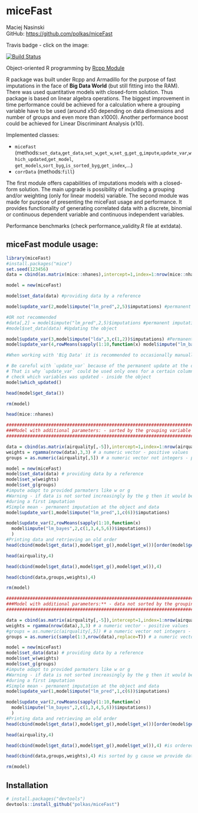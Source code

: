# miceFast

Maciej Nasinski  
GitHub:  https://github.com/polkas/miceFast

Travis badge - click on the image:

[![Build Status](https://travis-ci.org/Polkas/miceFast.svg?branch=master)](https://travis-ci.org/Polkas/miceFast) 

Object-oriented R programming by [Rcpp Module](http://dirk.eddelbuettel.com/code/rcpp/Rcpp-modules.pdf)

R package was built under Rcpp and Armadillo for the purpose of fast imputations in the face of **Big Data World** (but still fitting into the RAM).
There was used quantitative models with closed-form solution. Thus package is based on linear algebra operations.
The biggest improvement in time performance could be achieved for a calculation where a grouping variable have to be used (around x50 depending on data dimensions and number of groups and even more than x1000).
Another performance boost could be achieved for Linear Discriminant Analysis (x10).

Implemented classes:

- `miceFast` (methods:`set_data`,`get_data`,`set_w`,`get_w`,`set_g`,`get_g`,`impute`,`update_var`,`which_updated`,`get_model`,
                      `get_models`,`sort_byg`,`is_sorted_byg`,`get_index`,...)
- `corrData` (methods:`fill`)

The first module offers capabilities of imputations models with a closed-form solution. The main upgrade is possibility of including a grouping and/or weighting (only for linear models) variable.
The second module was made for purpose of presenting the miceFast usage and performance. It provides functionality of generating correlated data with a discrete, binomial or continuous dependent variable and continuous independent variables.

Performance benchmarks (check performance_validity.R file at extdata).

## miceFast module usage:

```r
library(miceFast)
#install.packages("mice")
set.seed(123456)
data = cbind(as.matrix(mice::nhanes),intercept=1,index=1:nrow(mice::nhanes))

model = new(miceFast)

model$set_data(data) #providing data by a reference

model$update_var(2,model$impute("lm_pred",2,5)$imputations) #permanent imputation at the object and data

#OR not recommended
#data[,2] = model$impute("lm_pred",2,5)$imputations #permanent imputation at data but not the object
#model$set_data(data) #Updating the object

model$update_var(3,model$impute("lda",3,c(1,2))$imputations) #Permanent imputation at the object and data
model$update_var(4,rowMeans(sapply(1:10,function(x) model$impute("lm_bayes",4,c(1,2,3))$imputations)))

#When working with 'Big Data' it is recommended to occasionally manually invoke a garbage collector `gc()`

# Be careful with `update_var` because of the permanent update at the object and data
# That is why `update_var` could be used only ones for a certain column
# check which variables was updated - inside the object
model$which_updated()

head(model$get_data())

rm(model)

head(mice::nhanes)

########################################################################
###Model with additional parameters: - sorted by the grouping variable
########################################################################

data = cbind(as.matrix(airquality[,-5]),intercept=1,index=1:nrow(airquality))
weights = rgamma(nrow(data),3,3) # a numeric vector - positive values
groups = as.numeric(airquality[,5]) # a numeric vector not integers - positive values - sorted increasingly

model = new(miceFast)
model$set_data(data) # providing data by a reference
model$set_w(weights)
model$set_g(groups)
#impute adapt to provided parmaters like w or g
#Warning - if data is not sorted increasingly by the g then it would be done automatically 
#during a first imputation
#Simple mean - permanent imputation at the object and data
model$update_var(1,model$impute("lm_pred",1,c(6))$imputations)

model$update_var(2,rowMeans(sapply(1:10,function(x) 
  model$impute("lm_bayes",2,c(1,3,4,5,6))$imputations))
  )
#Printing data and retrieving an old order
head(cbind(model$get_data(),model$get_g(),model$get_w())[order(model$get_index()),],4)

head(airquality,4)

head(cbind(model$get_data(),model$get_g(),model$get_w()),4)

head(cbind(data,groups,weights),4)

rm(model)

############################################################################
###Model with additional parameters:** - data not sorted by the grouping variable
############################################################################

data = cbind(as.matrix(airquality[,-5]),intercept=1,index=1:nrow(airquality))
weights = rgamma(nrow(data),3,3) # a numeric vector - positive values
#groups = as.numeric(airquality[,5]) # a numeric vector not integers - positive values
groups = as.numeric(sample(1:3,nrow(data),replace=T)) # a numeric vector not integers - positive values

model = new(miceFast)
model$set_data(data) # providing data by a reference
model$set_w(weights)
model$set_g(groups)
#impute adapt to provided parmaters like w or g
#Warning - if data is not sorted increasingly by the g then it would be done automatically 
#during a first imputation
#Simple mean - permanent imputation at the object and data
model$update_var(1,model$impute("lm_pred",1,c(6))$imputations)

model$update_var(2,rowMeans(sapply(1:10,function(x) 
  model$impute("lm_bayes",2,c(1,3,4,5,6))$imputations))
  )
#Printing data and retrieving an old order
head(cbind(model$get_data(),model$get_g(),model$get_w())[order(model$get_index()),],4)

head(airquality,4)

head(cbind(model$get_data(),model$get_g(),model$get_w()),4) #is ordered by g

head(cbind(data,groups,weights),4) #is sorted by g cause we provide data by a reference

rm(model)

```

## Installation

```r
# install.packages("devtools")
devtools::install_github("polkas/miceFast")
```

